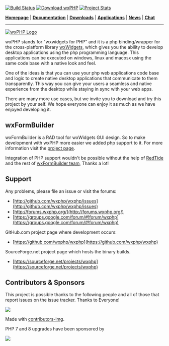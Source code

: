 [![Build Status](https://img.shields.io/travis/wxphp/wxphp/master.svg?style=flat-square)](https://travis-ci.org/wxphp/wxphp)
[![Download wxPHP](https://img.shields.io/sourceforge/dw/wxphp.svg)](https://sourceforge.net/projects/wxphp/files/latest/download)
[![Project Stats](https://www.openhub.net/p/wxphp/widgets/project_thin_badge?format=gif)](https://www.openhub.net/p/wxphp)

**[Homepage](http://wxphp.org/)**
|
**[Documentation](http://github.com/wxphp/wxphp/wiki)**
|
**[Downloads](http://wxphp.org/download)**
|
**[Applications](http://wxphp.org/applications)**
|
**[News](http://wxphp.org/news)**
|
**[Chat](http://wxphp.org/chat)**

---

[![wxPHP Logo](http://wxphp.org/themes/wxphp/images/logo.png)](http://wxphp.org)

wxPHP stands for "wxwidgets for PHP" and it is a php binding/wrapper
for the cross-platform library [wxWidgets](http://wxwidgets.org/),
which gives you the ability to develop desktop applications using the
php programming language. This applications can be executed on windows,
linux and macosx using the same code base with a native look and feel.

One of the ideas is that you can use your php web applications code
base and logic to create native desktop applications that communicate
to them transparently. This way you can give your users a seamless and
native experience from the desktop while staying in sync with your
web apps.

There are many more use cases, but we invite you to download and
try this project by your self. We hope everyone can enjoy it as much
as we have enjoyed developing it.

## wxFormBuilder

wxFormBuilder is a RAD tool for wxWidgets GUI design. So to make
development with wxPHP more easier we added php support to it.
For more information visit the [project page](http://wxformbuilder.org/).

Integration of PHP support wouldn't be possible without the help
of [RedTide](https://github.com/redtide) and the rest of
[wxFormBuilder team](https://sourceforge.net/p/wxformbuilder/_members/),
Thanks a lot!

## Support

Any problems, please file an issue or visit the forums:

* [http://github.com/wxphp/wxphp/issues](http://github.com/wxphp/wxphp/issues)
* [http://forums.wxphp.org/](http://forums.wxphp.org/)
* [https://groups.google.com/forum/#!forum/wxphp](https://groups.google.com/forum/#!forum/wxphp)

GitHub.com project page where development occurs:

* [https://github.com/wxphp/wxphp](https://github.com/wxphp/wxphp)

SourceForge.net project page which hosts the binary builds.

* [https://sourceforge.net/projects/wxphp](https://sourceforge.net/projects/wxphp)

## Contributors & Sponsors

This project is possible thanks to the following people and all of
those that report issues on the issue tracker. Thanks to Everyone!

<a href="https://github.com/wxphp/wxphp/graphs/contributors">
  <img src="https://contributors-img.firebaseapp.com/image?repo=wxphp/wxphp" />
</a>

Made with [contributors-img](https://contributors-img.firebaseapp.com).

PHP 7 and 8 upgrades have been sponsored by

<a href="https://rangee.com/">
  <img src="https://rangee.com/wp-content/uploads/2018/09/Rangee_Logo_2018_small.jpg"/>
</a>
